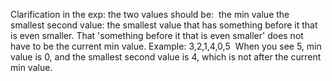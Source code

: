 Clarification in the exp: the two values should be:
​
the min value
the smallest second value: the smallest value that has something before it that is even smaller. That 'something before it that is even smaller' does not have to be the current min value.
Example:
3,2,1,4,0,5
​
When you see 5, min value is 0, and the smallest second value is 4, which is not after the current min value.